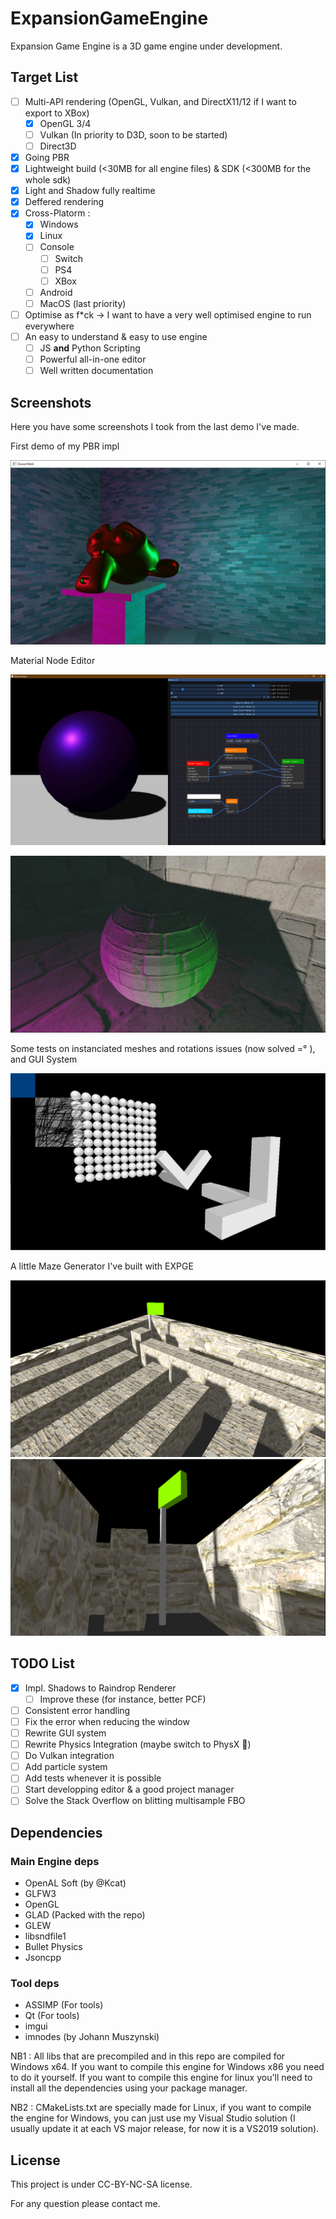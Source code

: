# ExpansionGameEngine

Expansion Game Engine is a 3D game engine under development.

## Target List
 - [ ] Multi-API rendering (OpenGL, Vulkan, and DirectX11/12 if I want to export to XBox)
   - [x] OpenGL 3/4
   - [ ] Vulkan (In priority to D3D, soon to be started)
   - [ ] Direct3D
 - [x] Going PBR
 - [x] Lightweight build (<30MB for all engine files) & SDK (<300MB for the whole sdk)
 - [x] Light and Shadow fully realtime
 - [x] Deffered rendering
 - [x] Cross-Platorm :
   - [x] Windows
   - [x] Linux
   - [ ] Console
     - [ ] Switch
     - [ ] PS4
     - [ ] XBox
   - [ ] Android
   - [ ] MacOS (last priority)
 - [ ] Optimise as f\*ck -> I want to have a very well optimised engine to run everywhere
 - [ ] An easy to understand & easy to use engine
     - [ ] JS **and** Python Scripting
     - [ ] Powerful all-in-one editor
     - [ ] Well written documentation

## Screenshots
Here you have some screenshots I took from the last demo I've made.

First demo of my PBR impl

![alt_text](screenshots/EXPGE_Screen_8.PNG)

Material Node Editor

![alt_text](screenshots/EXPGE_Screen_9.PNG)

![alt text](screenshots/EXPGE_Screen_1.PNG)

Some tests on instanciated meshes and rotations issues (now solved =° ), and GUI System

![alt text](screenshots/EXPGE_Screen_3.PNG)

A little Maze Generator I've built with EXPGE

![alt text](screenshots/EXPGE_Screen_4.PNG)
![alt text](screenshots/EXPGE_Screen_6.PNG)

## TODO List

 - [x] Impl. Shadows to Raindrop Renderer
   - [ ] Improve these (for instance, better PCF)
 - [ ] Consistent error handling
 - [ ] Fix the error when reducing the window
 - [ ] Rewrite GUI system
 - [ ] Rewrite Physics Integration (maybe switch to PhysX :thinking:)
 - [ ] Do Vulkan integration
 - [ ] Add particle system
 - [ ] Add tests whenever it is possible
 - [ ] Start developping editor & a good project manager 
 - [ ] Solve the Stack Overflow on blitting multisample FBO

## Dependencies

### Main Engine deps

  - OpenAL Soft (by @Kcat)
  - GLFW3
  - OpenGL
  - GLAD (Packed with the repo)
  - GLEW
  - libsndfile1
  - Bullet Physics
  - Jsoncpp
 
### Tool deps

  - ASSIMP (For tools)
  - Qt (For tools)
  - imgui
  - imnodes (by Johann Muszynski)
 
NB1 : All libs that are precompiled and in this repo are compiled for Windows x64. If you want to compile this engine for Windows x86 you need to do it yourself. If you want to compile this engine for linux you'll need to install all the dependencies using your package manager.
 
NB2 : CMakeLists.txt are specially made for Linux, if you want to compile the engine for Windows, you can just use my Visual Studio solution (I usually update it at each VS major release, for now it is a VS2019 solution).
 
## License
This project is under CC-BY-NC-SA license.

For any question please contact me.
